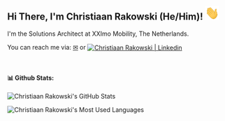 ## Hi There, I'm Christiaan Rakowski (He/Him)! <img src="https://raw.githubusercontent.com/csrakowski/csrakowski/master/wave.gif" style="width:32px;height:32px;" width="32px" height="32px" alt="👋">

I'm the Solutions Architect at XXImo Mobility, The Netherlands.

You can reach me via: [✉][email] or [<img align="center" alt="Christiaan Rakowski | Linkedin" height="20px" src="https://upload.wikimedia.org/wikipedia/commons/c/ca/LinkedIn_logo_initials.png" />][linkedin]


<br />

#### 📊 Github Stats:

![Christiaan Rakowski's GitHub Stats](https://github-readme-stats.vercel.app/api?username=csrakowski&show_icons=true&theme=dracula "Christiaan Rakowski's GitHub Stats")

![Christiaan Rakowski's Most Used Languages](https://github-readme-stats.vercel.app/api/top-langs/?username=csrakowski&layout=compact&theme=dracula "Christiaan Rakowski's Most Used Languages")

[email]: mailto:cs.rakowski@gmail.com
[linkedin]: https://www.linkedin.com/in/christiaanrakowski/
[paypal]: https://www.paypal.me/csrakowski
